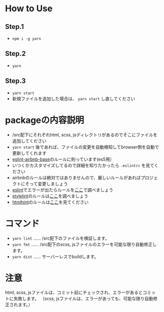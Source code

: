# How to Use
## Step.1
- `npm i -g yarn`

## Step.2
- `yarn`

## Step.3
- `yarn start`
 - 新規ファイルを追加した場合は、 `yarn start` し直してください

# packageの内容説明
- /src配下にそれぞれhtml, scss, jsディレクトリがあるのでそこにファイルを追加してください
 - `yarn start` 後であれば、ファイルの変更を自動検知してbrowser側を自動で更新してくれます
- [eslint-airbnb-base](https://github.com/airbnb/javascript)のルールに則っています(es5用）
 - いつくかカスタマイズしてるので詳細を知りたかったら `.eslintrc` を見てください
 - airbnbのルールは絶対ではありませんので、厳しいルールがあればプロジェクトにそって変更しましょう
- [eslint](http://eslint.org/docs/rules/)でエラーが出たらルールを[ここ](http://eslint.org/docs/rules/)で調べましょう
- [stylelint](https://github.com/stylelint/stylelint-config-standard#suggested-additions)のルールは[ここ](https://github.com/stylelint/stylelint-config-standard#suggested-additions)を調べましょう
- [htmlhint](https://github.com/yaniswang/HTMLHint/wiki/Rules)のルールは[ここ](https://github.com/yaniswang/HTMLHint/wiki/Rules)を見てください

# コマンド

- `yarn lint` …… /src配下のファイルを検証します。
- `yarn fmt` …… /src配下のscss, jsファイルのエラーを可能な限り自動修正します。
- `yarn dist` …… サーバーレスでbuildします。

# 注意

html, scss, jsファイルは、コミット前にチェックされ、エラーがあるとコミットに失敗します。
（scss, jsファイルは、エラーがあっても、可能な限り自動修正されます。）
